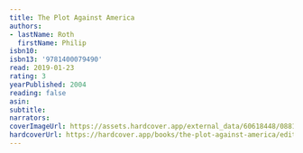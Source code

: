 ```yaml
---
title: The Plot Against America
authors:
- lastName: Roth
  firstName: Philip
isbn10:
isbn13: '9781400079490'
read: 2019-01-23
rating: 3
yearPublished: 2004
reading: false
asin:
subtitle:
narrators:
coverImageUrl: https://assets.hardcover.app/external_data/60618448/0881698eed9087a4a3b035448baf41af0b8f05cb.jpeg
hardcoverUrl: https://hardcover.app/books/the-plot-against-america/editions/30569775
---
```

